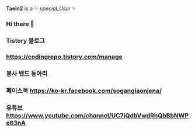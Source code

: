 **Taein2** is a ✨ _special_User_ ✨ 


### Hi there 👋


### Tistory 블로그 
### https://codingrepo.tistory.com/manage


### 봉사 밴드 동아리
### 페이스북 https://ko-kr.facebook.com/soganglaonjena/
### 유튜브 https://www.youtube.com/channel/UC7iQdbVwdRhQbBbNWPe63nA
